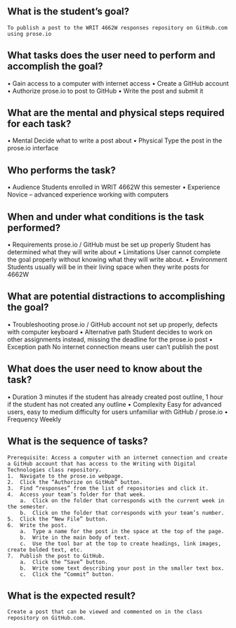## What is the student’s goal?
	To publish a post to the WRIT 4662W responses repository on GitHub.com using prose.io

## What tasks does the user need to perform and accomplish the goal?
•	Gain access to a computer with internet access
•	Create a GitHub account
•	Authorize prose.io to post to GitHub
•	Write the post and submit it

## What are the mental and physical steps required for each task?
•	Mental
	Decide what to write a post about 
•	Physical
	Type the post in the prose.io interface

## Who performs the task?
•	Audience
	Students enrolled in WRIT 4662W this semester
•	Experience
	Novice – advanced experience working with computers

## When and under what conditions is the task performed?
•	Requirements
	prose.io / GitHub must be set up properly
	Student has determined what they will write about
•	Limitations
	User cannot complete the goal properly without knowing what they will write about.
•	Environment
	Students usually will be in their living space when they write posts for 4662W

## What are potential distractions to accomplishing the goal?
•	Troubleshooting
	prose.io / GitHub account not set up properly, defects with computer keyboard
•	Alternative path
	Student decides to work on other assignments instead, missing the deadline for the 		prose.io post
•	Exception path
	No internet connection means user can’t publish the post

## What does the user need to know about the task?
•	Duration
	3 minutes if the student has already created post outline, 1 hour if the student has 	not created any outline
•	Complexity
	Easy for advanced users, easy to medium difficulty for users unfamiliar with GitHub 	/ prose.io
•	Frequency
	Weekly

## What is the sequence of tasks?
 	Prerequisite: Access a computer with an internet connection and create a GitHub account that has access to the Writing with Digital Technologies class repository.
	1.  Navigate to the prose.io webpage.
	2.  Click the “Authorize on GitHub” button.
	3.  Find “responses” from the list of repositories and click it.
	4.  Access your team’s folder for that week.
		a.  Click on the folder that corresponds with the current week in the semester.
		b.  Click on the folder that corresponds with your team’s number.
	5.  Click the “New File” button.
	6.  Write the post.
		a.  Type a name for the post in the space at the top of the page.
		b.  Write in the main body of text.
		c.  Use the tool bar at the top to create headings, link images, create bolded text, etc.
	7.  Publish the post to GitHub.
		a.  Click the “Save” button.
		b.  Write some text describing your post in the smaller text box.
		c.  Click the “Commit” button.

## What is the expected result?
	Create a post that can be viewed and commented on in the class repository on GitHub.com.

